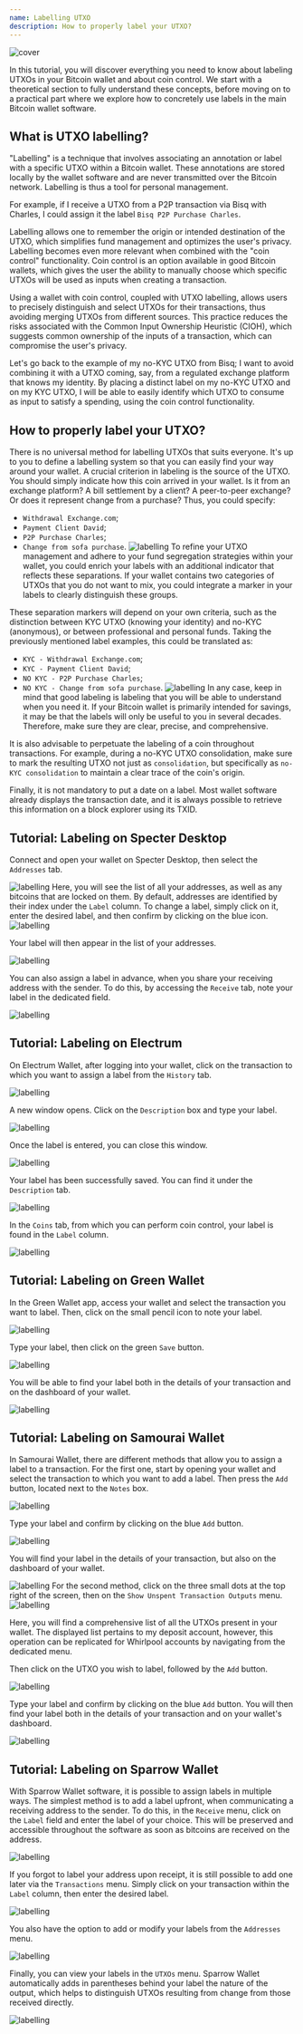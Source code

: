 ```yaml
---
name: Labelling UTXO
description: How to properly label your UTXO?
---
```

![cover](assets/cover.jpeg)

In this tutorial, you will discover everything you need to know about labeling UTXOs in your Bitcoin wallet and about coin control. We start with a theoretical section to fully understand these concepts, before moving on to a practical part where we explore how to concretely use labels in the main Bitcoin wallet software.

## What is UTXO labelling?
"Labelling" is a technique that involves associating an annotation or label with a specific UTXO within a Bitcoin wallet. These annotations are stored locally by the wallet software and are never transmitted over the Bitcoin network. Labelling is thus a tool for personal management.

For example, if I receive a UTXO from a P2P transaction via Bisq with Charles, I could assign it the label `Bisq P2P Purchase Charles`.

Labelling allows one to remember the origin or intended destination of the UTXO, which simplifies fund management and optimizes the user's privacy. Labelling becomes even more relevant when combined with the "coin control" functionality. Coin control is an option available in good Bitcoin wallets, which gives the user the ability to manually choose which specific UTXOs will be used as inputs when creating a transaction.

Using a wallet with coin control, coupled with UTXO labelling, allows users to precisely distinguish and select UTXOs for their transactions, thus avoiding merging UTXOs from different sources. This practice reduces the risks associated with the Common Input Ownership Heuristic (CIOH), which suggests common ownership of the inputs of a transaction, which can compromise the user's privacy.

Let's go back to the example of my no-KYC UTXO from Bisq; I want to avoid combining it with a UTXO coming, say, from a regulated exchange platform that knows my identity. By placing a distinct label on my no-KYC UTXO and on my KYC UTXO, I will be able to easily identify which UTXO to consume as input to satisfy a spending, using the coin control functionality.

## How to properly label your UTXO?
There is no universal method for labelling UTXOs that suits everyone. It's up to you to define a labelling system so that you can easily find your way around your wallet.
A crucial criterion in labeling is the source of the UTXO. You should simply indicate how this coin arrived in your wallet. Is it from an exchange platform? A bill settlement by a client? A peer-to-peer exchange? Or does it represent change from a purchase? Thus, you could specify:
- `Withdrawal Exchange.com`;
- `Payment Client David`;
- `P2P Purchase Charles`;
- `Change from sofa purchase`.
![labelling](assets/en/1.webp)
To refine your UTXO management and adhere to your fund segregation strategies within your wallet, you could enrich your labels with an additional indicator that reflects these separations. If your wallet contains two categories of UTXOs that you do not want to mix, you could integrate a marker in your labels to clearly distinguish these groups.

These separation markers will depend on your own criteria, such as the distinction between KYC UTXO (knowing your identity) and no-KYC (anonymous), or between professional and personal funds. Taking the previously mentioned label examples, this could be translated as:
- `KYC - Withdrawal Exchange.com`;
- `KYC - Payment Client David`;
- `NO KYC - P2P Purchase Charles`;
- `NO KYC - Change from sofa purchase`.
![labelling](assets/en/2.webp)
In any case, keep in mind that good labeling is labeling that you will be able to understand when you need it. If your Bitcoin wallet is primarily intended for savings, it may be that the labels will only be useful to you in several decades. Therefore, make sure they are clear, precise, and comprehensive.

It is also advisable to perpetuate the labeling of a coin throughout transactions. For example, during a no-KYC UTXO consolidation, make sure to mark the resulting UTXO not just as `consolidation`, but specifically as `no-KYC consolidation` to maintain a clear trace of the coin's origin.

Finally, it is not mandatory to put a date on a label. Most wallet software already displays the transaction date, and it is always possible to retrieve this information on a block explorer using its TXID.

## Tutorial: Labeling on Specter Desktop

Connect and open your wallet on Specter Desktop, then select the `Addresses` tab.

![labelling](assets/en/3.webp)
Here, you will see the list of all your addresses, as well as any bitcoins that are locked on them. By default, addresses are identified by their index under the `Label` column. To change a label, simply click on it, enter the desired label, and then confirm by clicking on the blue icon.
![labelling](assets/en/4.webp)

Your label will then appear in the list of your addresses.

![labelling](assets/en/5.webp)

You can also assign a label in advance, when you share your receiving address with the sender. To do this, by accessing the `Receive` tab, note your label in the dedicated field.

![labelling](assets/en/6.webp)

## Tutorial: Labeling on Electrum

On Electrum Wallet, after logging into your wallet, click on the transaction to which you want to assign a label from the `History` tab.

![labelling](assets/en/7.webp)

A new window opens. Click on the `Description` box and type your label.

![labelling](assets/en/8.webp)

Once the label is entered, you can close this window.

![labelling](assets/en/9.webp)

Your label has been successfully saved. You can find it under the `Description` tab.

![labelling](assets/en/10.webp)

In the `Coins` tab, from which you can perform coin control, your label is found in the `Label` column.

![labelling](assets/en/11.webp)

## Tutorial: Labeling on Green Wallet

In the Green Wallet app, access your wallet and select the transaction you want to label. Then, click on the small pencil icon to note your label.

![labelling](assets/en/12.webp)

Type your label, then click on the green `Save` button.

![labelling](assets/en/13.webp)

You will be able to find your label both in the details of your transaction and on the dashboard of your wallet.

![labelling](assets/en/14.webp)

## Tutorial: Labeling on Samourai Wallet

In Samourai Wallet, there are different methods that allow you to assign a label to a transaction. For the first one, start by opening your wallet and select the transaction to which you want to add a label. Then press the `Add` button, located next to the `Notes` box.

![labelling](assets/en/15.webp)

Type your label and confirm by clicking on the blue `Add` button.

![labelling](assets/en/16.webp)

You will find your label in the details of your transaction, but also on the dashboard of your wallet.

![labelling](assets/en/17.webp)
For the second method, click on the three small dots at the top right of the screen, then on the `Show Unspent Transaction Outputs` menu.
![labelling](assets/en/18.webp)

Here, you will find a comprehensive list of all the UTXOs present in your wallet. The displayed list pertains to my deposit account, however, this operation can be replicated for Whirlpool accounts by navigating from the dedicated menu.

Then click on the UTXO you wish to label, followed by the `Add` button.

![labelling](assets/en/19.webp)

Type your label and confirm by clicking on the blue `Add` button. You will then find your label both in the details of your transaction and on your wallet's dashboard.

![labelling](assets/en/20.webp)

## Tutorial: Labeling on Sparrow Wallet

With Sparrow Wallet software, it is possible to assign labels in multiple ways. The simplest method is to add a label upfront, when communicating a receiving address to the sender. To do this, in the `Receive` menu, click on the `Label` field and enter the label of your choice. This will be preserved and accessible throughout the software as soon as bitcoins are received on the address.

![labelling](assets/en/21.webp)

If you forgot to label your address upon receipt, it is still possible to add one later via the `Transactions` menu. Simply click on your transaction within the `Label` column, then enter the desired label.

![labelling](assets/en/22.webp)

You also have the option to add or modify your labels from the `Addresses` menu.

![labelling](assets/en/23.webp)

Finally, you can view your labels in the `UTXOs` menu. Sparrow Wallet automatically adds in parentheses behind your label the nature of the output, which helps to distinguish UTXOs resulting from change from those received directly.

![labelling](assets/en/24.webp)